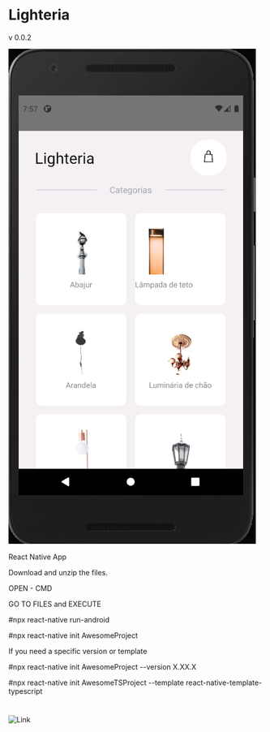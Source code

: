 # Lighteria

v 0.0.2

![Image of App](/src/assets/images/screen-v1.png)

React Native App


Download and unzip the files.

OPEN - CMD 

GO TO FILES and EXECUTE

 #npx react-native run-android

 #npx react-native init AwesomeProject

If you need a specific version or template

 #npx react-native init AwesomeProject --version X.XX.X

 #npx react-native init AwesomeTSProject --template react-native-template-typescript

 # 

![Link](https://reactnative.dev/docs/_getting-started-linux-android)
